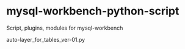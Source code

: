 mysql-workbench-python-script
=============================

Script, plugins, modules for mysql-workbench

auto-layer_for_tables_ver-01.py

